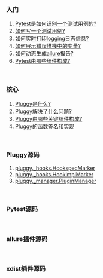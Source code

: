 ### 入门
1. [Pytest是如何识别一个测试用例的?](./docs/CreateTestCase.md)  
2. [如何写一个测试用例?](./docs/CreateTestCase.md)  
3. [如何实时打印logging日志信息?](./examples/live_logs/README.md)  
4. [如何展示错误堆栈中的变量?](./examples/showlocals/README.md)  
5. [如何动态生成allure报告?](./examples/dynamic_generate_allure_report/README.md)  
6. [Pytest由那些组件构成?](./docs/Components.md)  


&nbsp;  
### 核心  
1. [Pluggy是什么?](./docs/WhatIsPluggy.md)  
2. [Pluggy解决了什么问题?](./docs/WhyIsPluggyUseful.md)  
3. [Pluggy由哪些关键组件构成?](./docs/HowDoesItWork.md)  
4. [Pluggy的函数签名和实现](./docs/HookSpecAndImpl.md)  

&nbsp;  
### Pluggy源码
1. [pluggy._hooks.HookspecMarker](./docs/pluggy/hooks_HookspecMarker.md)  
1. [pluggy._hooks.HookimplMarker](./docs/pluggy/hooks_HookimplMarker.md)  
2. [pluggy._manager.PluginManager](./docs/pluggy/manager_PluginManager.md)  


&nbsp;  
### Pytest源码  


&nbsp;  
### allure插件源码


&nbsp;  
### xdist插件源码  
